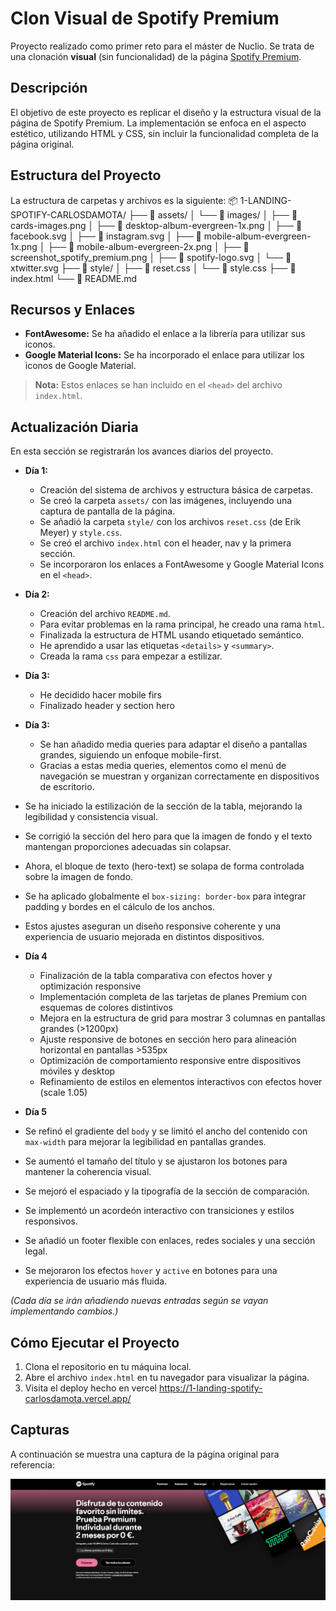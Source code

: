 # Clon Visual de Spotify Premium

Proyecto realizado como primer reto para el máster de Nuclio. Se trata de una clonación **visual** (sin funcionalidad) de la página [Spotify Premium](https://www.spotify.com/es/premium/).

## Descripción

El objetivo de este proyecto es replicar el diseño y la estructura visual de la página de Spotify Premium. La implementación se enfoca en el aspecto estético, utilizando HTML y CSS, sin incluir la funcionalidad completa de la página original.

## Estructura del Proyecto

La estructura de carpetas y archivos es la siguiente:
📦 1-LANDING-SPOTIFY-CARLOSDAMOTA/
├── 📂 assets/
│   └── 📂 images/
│       ├── 📄 cards-images.png
│       ├── 📄 desktop-album-evergreen-1x.png
│       ├── 📄 facebook.svg
│       ├── 📄 instagram.svg
│       ├── 📄 mobile-album-evergreen-1x.png
│       ├── 📄 mobile-album-evergreen-2x.png
│       ├── 📄 screenshot_spotify_premium.png
│       ├── 📄 spotify-logo.svg
│       └── 📄 xtwitter.svg
├── 📂 style/
│   ├── 📄 reset.css
│   └── 📄 style.css
├── 📄 index.html
└── 📄 README.md


## Recursos y Enlaces

- **FontAwesome:** Se ha añadido el enlace a la librería para utilizar sus iconos.
- **Google Material Icons:** Se ha incorporado el enlace para utilizar los iconos de Google Material.

> **Nota:** Estos enlaces se han incluido en el `<head>` del archivo `index.html`.

## Actualización Diaria

En esta sección se registrarán los avances diarios del proyecto.

- **Día 1:**  
  - Creación del sistema de archivos y estructura básica de carpetas.
  - Se creó la carpeta `assets/` con las imágenes, incluyendo una captura de pantalla de la página.
  - Se añadió la carpeta `style/` con los archivos `reset.css` (de Erik Meyer) y `style.css`.
  - Se creó el archivo `index.html` con el header, nav y la primera sección.
  - Se incorporaron los enlaces a FontAwesome y Google Material Icons en el `<head>`.

- **Día 2:**
  - Creación del archivo `README.md`.
  - Para evitar problemas en la rama principal, he creado una rama `html`.
  - Finalizada la estructura de HTML usando etiquetado semántico.
  - He aprendido a usar las etiquetas `<details>` y `<summary>`.
  - Creada la rama `css` para empezar a estilizar.

- **Día 3:**
  - He decidido hacer mobile firs
  - Finalizado header y section hero
  
- **Día 3:**
  - Se han añadido media queries para adaptar el diseño a pantallas grandes, siguiendo un enfoque mobile-first.  
  - Gracias a estas media queries, elementos como el menú de navegación se muestran y organizan correctamente en dispositivos de escritorio.  
 - Se ha iniciado la estilización de la sección de la tabla, mejorando la legibilidad y consistencia visual.  
 - Se corrigió la sección del hero para que la imagen de fondo y el texto mantengan proporciones adecuadas sin colapsar.  
 - Ahora, el bloque de texto (hero-text) se solapa de forma controlada sobre la imagen de fondo.  
 - Se ha aplicado globalmente el `box-sizing: border-box` para integrar padding y bordes en el cálculo de los anchos.  
 - Estos ajustes aseguran un diseño responsive coherente y una experiencia de usuario mejorada en distintos dispositivos.  

- **Día 4**
  - Finalización de la tabla comparativa con efectos hover y optimización responsive
  - Implementación completa de las tarjetas de planes Premium con esquemas de colores distintivos
  - Mejora en la estructura de grid para mostrar 3 columnas en pantallas grandes (>1200px)
  - Ajuste responsive de botones en sección hero para alineación horizontal en pantallas >535px
  - Optimización de comportamiento responsive entre dispositivos móviles y desktop
  - Refinamiento de estilos en elementos interactivos con efectos hover (scale 1.05)

- **Día 5**
 -  Se refinó el gradiente del `body` y se limitó el ancho del contenido con `max-width` para mejorar la legibilidad en pantallas grandes.  
 - Se aumentó el tamaño del título y se ajustaron los botones para mantener la coherencia visual.  
 -  Se mejoró el espaciado y la tipografía de la sección de comparación.  
 - Se implementó un acordeón interactivo con transiciones y estilos responsivos.  
 -  Se añadió un footer flexible con enlaces, redes sociales y una sección legal.  
 - Se mejoraron los efectos `hover` y `active` en botones para una experiencia de usuario más fluida.  

*(Cada día se irán añadiendo nuevas entradas según se vayan implementando cambios.)*

## Cómo Ejecutar el Proyecto

1. Clona el repositorio en tu máquina local.
2. Abre el archivo `index.html` en tu navegador para visualizar la página.
3. Visita el deploy hecho en vercel https://1-landing-spotify-carlosdamota.vercel.app/


## Capturas

A continuación se muestra una captura de la página original para referencia:

![Captura de la página Spotify Premium](./assets/images/screenshot_spotify_premium.png)